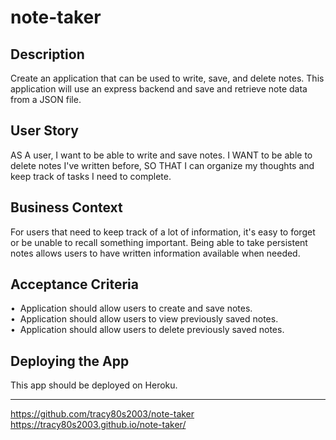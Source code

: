 
# note-taker


## Description

Create an application that can be used to write, save, and delete notes. This application will use an express backend and save and retrieve note data from a JSON file.

## User Story

AS A user, I want to be able to write and save notes. I WANT to be able to delete notes I've written before, SO THAT I can organize my thoughts and keep track of tasks I need to complete.

## Business Context

For users that need to keep track of a lot of information, it's easy to forget or be unable to recall something important. Being able to take persistent notes allows users to have written information available when needed.

## Acceptance Criteria

&bull;&nbsp; Application should allow users to create and save notes.</br>
&bull;&nbsp; Application should allow users to view previously saved notes.</br>
&bull;&nbsp; Application should allow users to delete previously saved notes.

## Deploying the App

This app should be deployed on Heroku.

***

https://github.com/tracy80s2003/note-taker
https://tracy80s2003.github.io/note-taker/